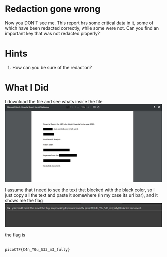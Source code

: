 # Redaction gone wrong

Now you DON’T see me.
This report has some critical data in it, some of which have been redacted correctly, while some were not. Can you find an important key that was not redacted properly?

# Hints

1. How can you be sure of the redaction?

# What I Did

I download the file and see whats inside the file
<img src="Pic_1.jpg">

I assume that i need to see the text that blocked with the black color,
so i just copy all the text and paste it somewhere (in my case its url bar),
and it shows me the flag
<img src="Pic_2.jpg">

the flag is
``` 

picoCTF{C4n_Y0u_S33_m3_fully} 

```